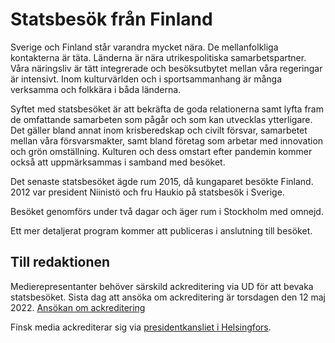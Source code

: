 # Statsbesök från Finland

Sverige och Finland står varandra mycket nära. De mellanfolkliga kontakterna är täta. Länderna är nära utrikespolitiska samarbetspartner. Våra näringsliv är tätt integrerade och besöksutbytet mellan våra regeringar är intensivt. Inom kulturvärlden och i sportsammanhang är många verksamma och folkkära i båda länderna.

Syftet med statsbesöket är att bekräfta de goda relationerna samt lyfta fram de omfattande samarbeten som pågår och som kan utvecklas ytterligare. Det gäller bland annat inom krisberedskap och civilt försvar, samarbetet mellan våra försvarsmakter, samt bland företag som arbetar med innovation och grön omställning. Kulturen och dess omstart efter pandemin kommer också att uppmärksammas i samband med besöket.

Det senaste statsbesöket ägde rum 2015, då kungaparet besökte Finland. 2012 var president Niinistö och fru Haukio på statsbesök i Sverige.

Besöket genomförs under två dagar och äger rum i Stockholm med omnejd.

Ett mer detaljerat program kommer att publiceras i anslutning till besöket.

## Till redaktionen

Medierepresentanter behöver särskild ackreditering via UD för att bevaka statsbesöket. Sista dag att ansöka om ackreditering är torsdagen den 12 maj 2022\.
[Ansökan om ackreditering](/ackrediteringar/2022/09/medieackreditering/ "Länk till ackrediteringsformuläret")

Finsk media ackrediterar sig via
[presidentkansliet i Helsingfors](https://www.lyyti.fi/reg/Ruotsi2022 "Länk till presidentkansliet i Helsingfors").

